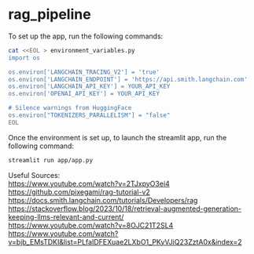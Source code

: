 # rag_pipeline

To set up the app, run the following commands:

```sh
cat <<EOL > environment_variables.py
import os

os.environ['LANGCHAIN_TRACING_V2'] = 'true'
os.environ['LANGCHAIN_ENDPOINT'] = 'https://api.smith.langchain.com'
os.environ['LANGCHAIN_API_KEY'] = YOUR_API_KEY
os.environ['OPENAI_API_KEY'] = YOUR_API_KEY

# Silence warnings from HuggingFace
os.environ["TOKENIZERS_PARALLELISM"] = "false"
EOL
```  

Once the environment is set up, to launch the streamlit app, run the following command:

```sh
streamlit run app/app.py
```  

Useful Sources:  
https://www.youtube.com/watch?v=2TJxpyO3ei4  
https://github.com/pixegami/rag-tutorial-v2  
https://docs.smith.langchain.com/tutorials/Developers/rag  
https://stackoverflow.blog/2023/10/18/retrieval-augmented-generation-keeping-llms-relevant-and-current/  
https://www.youtube.com/watch?v=8OJC21T2SL4  
https://www.youtube.com/watch?v=bjb_EMsTDKI&list=PLfaIDFEXuae2LXbO1_PKyVJiQ23ZztA0x&index=2  

